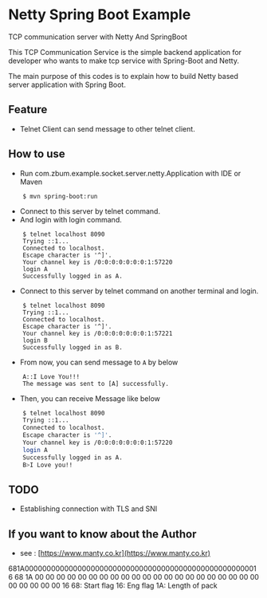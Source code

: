 # Netty Spring Boot Example
TCP communication server with Netty And SpringBoot

This TCP Communication Service is the simple backend application for developer who wants to make tcp service with Spring-Boot and Netty.

The main purpose of this codes is to explain how to build Netty based server application with Spring Boot.


## Feature
* Telnet Client can send message to other telnet client.

## How to use
* Run com.zbum.example.socket.server.netty.Application with IDE or Maven
```
    $ mvn spring-boot:run
```
* Connect to this server by telnet command. 
* And login with login command.
```
    $ telnet localhost 8090
    Trying ::1...
    Connected to localhost.
    Escape character is '^]'.
    Your channel key is /0:0:0:0:0:0:0:1:57220
    login A
    Successfully logged in as A.
```
* Connect to this server by telnet command on another terminal and login.
```
    $ telnet localhost 8090
    Trying ::1...
    Connected to localhost.
    Escape character is '^]'.
    Your channel key is /0:0:0:0:0:0:0:1:57221
    login B
    Successfully logged in as B.
```
* From now, you can send message to `A` by below
```
    A::I Love You!!!
    The message was sent to [A] successfully.
```
* Then, you can receive Message like below
```bash
    $ telnet localhost 8090
    Trying ::1...
    Connected to localhost.
    Escape character is '^]'.
    Your channel key is /0:0:0:0:0:0:0:1:57220
    login A
    Successfully logged in as A. 
    B>I Love you!!
```
## TODO
* Establishing connection with TLS and SNI
 
## If you want to know about the Author
* see : [https://www.manty.co.kr](https://www.manty.co.kr)

681A000000000000000000000000000000000000000000000000000016
68 1A 00 00 00 00 00 00 00 00 00 00 00 00 00 00 00 00 00 00 00 00 00 00 00 00 00 00 16
68: Start flag
16: Eng flag
1A: Length of pack

